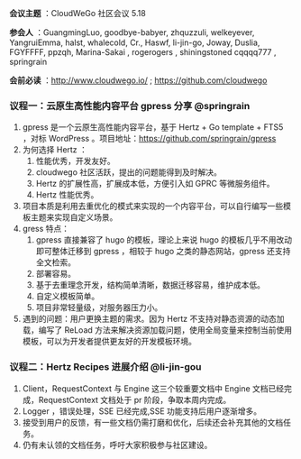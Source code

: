 **会议主题** ：CloudWeGo 社区会议 5.18

**参会人** ：GuangmingLuo, goodbye-babyer, zhquzzuli, welkeyever, YangruiEmma, halst, whalecold, Cr., Haswf, li-jin-go, Joway, Duslia, FGYFFFF, ppzqh, Marina-Sakai , rogerogers , shiningstoned cqqqq777 , springrain

**会前必读** ：http://www.cloudwego.io/ ; https://github.com/cloudwego

### 议程一：云原生高性能内容平台 gpress 分享 @springrain

1. gpress 是一个云原生高性能内容平台，基于 Hertz + Go template + FTS5 ，对标 WordPress 。项目地址：https://github.com/springrain/gpress
2. 为何选择 Hertz ：
   1. 性能优秀，开发友好。
   2. cloudwego 社区活跃，提出的问题能得到及时解决。
   3. Hertz 的扩展性高，扩展成本低，方便引入如 GPRC 等微服务组件。
   4. Hertz 性能优秀。
3. 项目本质是利用去重优化的模式来实现的一个内容平台，可以自行编写一些模板主题来实现自定义场景。
4. gress 特点：
   1. gpress 直接兼容了 hugo 的模板，理论上来说 hugo 的模板几乎不用改动即可整体迁移到 gpress ，相较于 hugo 之类的静态网站，gpress 还支持全文检索。
   2. 部署容易。
   3. 基于去重理念开发，结构简单清晰，数据迁移容易，维护成本低。
   4. 自定义模板简单。
   5. 项目非常轻量级，对服务器压力小。
5. 遇到的问题：用户更换主题的需求。因为 Hertz 不支持对静态资源的动态加载，编写了 ReLoad 方法来解决资源加载问题，使用全局变量来控制当前使用模板，可以为开发者提供更友好的开发模板环境。

### 议程二：Hertz Recipes 进展介绍 @li-jin-gou

1. Client，RequestContext 与 Engine 这三个较重要文档中 Engine 文档已经完成，RequestContext 文档处于 pr 阶段，争取本周内完成。
2. Logger ，错误处理，SSE 已经完成,SSE 功能支持后用户逐渐增多。
3. 接受到用户的反馈，有一些文档仍需打磨和优化，后续还会补充其他的文档任务。
4. 仍有未认领的文档任务，呼吁大家积极参与社区建设。

